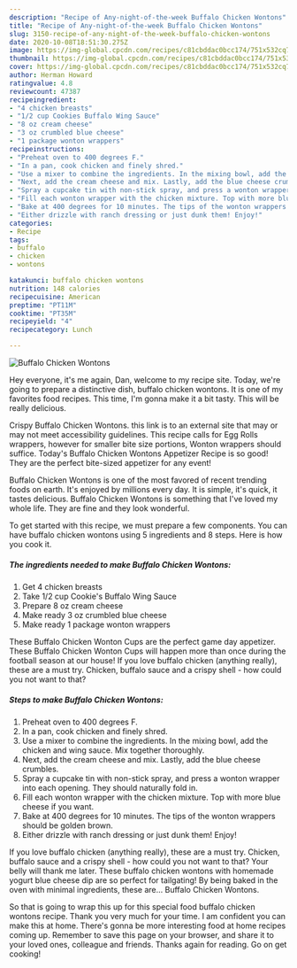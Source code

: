 ```yaml
---
description: "Recipe of Any-night-of-the-week Buffalo Chicken Wontons"
title: "Recipe of Any-night-of-the-week Buffalo Chicken Wontons"
slug: 3150-recipe-of-any-night-of-the-week-buffalo-chicken-wontons
date: 2020-10-08T18:51:30.275Z
image: https://img-global.cpcdn.com/recipes/c81cbddac0bcc174/751x532cq70/buffalo-chicken-wontons-recipe-main-photo.jpg
thumbnail: https://img-global.cpcdn.com/recipes/c81cbddac0bcc174/751x532cq70/buffalo-chicken-wontons-recipe-main-photo.jpg
cover: https://img-global.cpcdn.com/recipes/c81cbddac0bcc174/751x532cq70/buffalo-chicken-wontons-recipe-main-photo.jpg
author: Herman Howard
ratingvalue: 4.8
reviewcount: 47387
recipeingredient:
- "4 chicken breasts"
- "1/2 cup Cookies Buffalo Wing Sauce"
- "8 oz cream cheese"
- "3 oz crumbled blue cheese"
- "1 package wonton wrappers"
recipeinstructions:
- "Preheat oven to 400 degrees F."
- "In a pan, cook chicken and finely shred."
- "Use a mixer to combine the ingredients. In the mixing bowl, add the chicken and wing sauce. Mix together thoroughly."
- "Next, add the cream cheese and mix. Lastly, add the blue cheese crumbles."
- "Spray a cupcake tin with non-stick spray, and press a wonton wrapper into each opening. They should naturally fold in."
- "Fill each wonton wrapper with the chicken mixture. Top with more blue cheese if you want."
- "Bake at 400 degrees for 10 minutes. The tips of the wonton wrappers should be golden brown."
- "Either drizzle with ranch dressing or just dunk them! Enjoy!"
categories:
- Recipe
tags:
- buffalo
- chicken
- wontons

katakunci: buffalo chicken wontons 
nutrition: 148 calories
recipecuisine: American
preptime: "PT11M"
cooktime: "PT35M"
recipeyield: "4"
recipecategory: Lunch

---
```



![Buffalo Chicken Wontons](https://img-global.cpcdn.com/recipes/c81cbddac0bcc174/751x532cq70/buffalo-chicken-wontons-recipe-main-photo.jpg)

Hey everyone, it's me again, Dan, welcome to my recipe site. Today, we're going to prepare a distinctive dish, buffalo chicken wontons. It is one of my favorites food recipes. This time, I'm gonna make it a bit tasty. This will be really delicious.

Crispy Buffalo Chicken Wontons. this link is to an external site that may or may not meet accessibility guidelines. This recipe calls for Egg Rolls wrappers, however for smaller bite size portions, Wonton wrappers should suffice. Today&#39;s Buffalo Chicken Wontons Appetizer Recipe is so good! They are the perfect bite-sized appetizer for any event!

Buffalo Chicken Wontons is one of the most favored of recent trending foods on earth. It's enjoyed by millions every day. It is simple, it's quick, it tastes delicious. Buffalo Chicken Wontons is something that I've loved my whole life. They are fine and they look wonderful.


To get started with this recipe, we must prepare a few components. You can have buffalo chicken wontons using 5 ingredients and 8 steps. Here is how you cook it.

<!--inarticleads1-->

##### The ingredients needed to make Buffalo Chicken Wontons:

1. Get 4 chicken breasts
1. Take 1/2 cup Cookie&#39;s Buffalo Wing Sauce
1. Prepare 8 oz cream cheese
1. Make ready 3 oz crumbled blue cheese
1. Make ready 1 package wonton wrappers


These Buffalo Chicken Wonton Cups are the perfect game day appetizer. These Buffalo Chicken Wonton Cups will happen more than once during the football season at our house! If you love buffalo chicken (anything really), these are a must try. Chicken, buffalo sauce and a crispy shell - how could you not want to that? 

<!--inarticleads2-->

##### Steps to make Buffalo Chicken Wontons:

1. Preheat oven to 400 degrees F.
1. In a pan, cook chicken and finely shred.
1. Use a mixer to combine the ingredients. In the mixing bowl, add the chicken and wing sauce. Mix together thoroughly.
1. Next, add the cream cheese and mix. Lastly, add the blue cheese crumbles.
1. Spray a cupcake tin with non-stick spray, and press a wonton wrapper into each opening. They should naturally fold in.
1. Fill each wonton wrapper with the chicken mixture. Top with more blue cheese if you want.
1. Bake at 400 degrees for 10 minutes. The tips of the wonton wrappers should be golden brown.
1. Either drizzle with ranch dressing or just dunk them! Enjoy!


If you love buffalo chicken (anything really), these are a must try. Chicken, buffalo sauce and a crispy shell - how could you not want to that? Your belly will thank me later. These buffalo chicken wontons with homemade yogurt blue cheese dip are so perfect for tailgating! By being baked in the oven with minimal ingredients, these are… Buffalo Chicken Wontons. 

So that is going to wrap this up for this special food buffalo chicken wontons recipe. Thank you very much for your time. I am confident you can make this at home. There's gonna be more interesting food at home recipes coming up. Remember to save this page on your browser, and share it to your loved ones, colleague and friends. Thanks again for reading. Go on get cooking!
